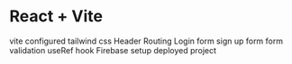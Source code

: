 # React + Vite

vite
configured tailwind css
Header
Routing
Login form
sign up form
form validation
useRef hook
Firebase setup
deployed project
